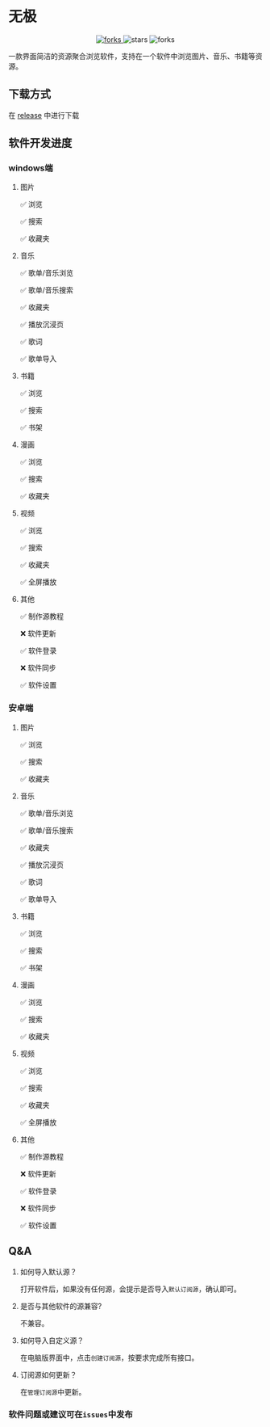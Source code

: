 # 无极

<p align="center">
  <a href="#下载">
    <img src="https://img.shields.io/github/downloads/moshstudio/wuji-tauri/total?style=flat-square" alt="forks">
  </a>
  <img src="https://img.shields.io/github/stars/moshstudio/wuji-tauri?style=flat-square" alt="stars">
  <img src="https://img.shields.io/github/forks/moshstudio/wuji-tauri?style=flat-square" alt="forks">
</p>

一款界面简洁的资源聚合浏览软件，支持在一个软件中浏览图片、音乐、书籍等资源。

## 下载方式

在 [release](https://github.com/moshstudio/wuji-tauri/releases) 中进行下载

## 软件开发进度

### windows端

1. 图片

   ✅ 浏览

   ✅ 搜索

   ✅ 收藏夹

2. 音乐

   ✅ 歌单/音乐浏览

   ✅ 歌单/音乐搜索

   ✅ 收藏夹

   ✅ 播放沉浸页

   ✅ 歌词

   ✅ 歌单导入

3. 书籍

   ✅ 浏览

   ✅ 搜索

   ✅ 书架

4. 漫画

   ✅ 浏览

   ✅ 搜索

   ✅ 收藏夹

5. 视频

   ✅ 浏览

   ✅ 搜索

   ✅ 收藏夹

   ✅ 全屏播放

6. 其他

   ✅ 制作源教程

   ❌ 软件更新

   ✅ 软件登录

   ❌ 软件同步

   ✅ 软件设置

### 安卓端

1. 图片

   ✅ 浏览

   ✅ 搜索

   ✅ 收藏夹

2. 音乐

   ✅ 歌单/音乐浏览

   ✅ 歌单/音乐搜索

   ✅ 收藏夹

   ✅ 播放沉浸页

   ✅ 歌词

   ✅ 歌单导入

3. 书籍

   ✅ 浏览

   ✅ 搜索

   ✅ 书架

4. 漫画

   ✅ 浏览

   ✅ 搜索

   ✅ 收藏夹

5. 视频

   ✅ 浏览

   ✅ 搜索

   ✅ 收藏夹

   ✅ 全屏播放

6. 其他

   ✅ 制作源教程

   ❌ 软件更新

   ✅ 软件登录

   ❌ 软件同步

   ✅ 软件设置

## Q&A

1. 如何导入默认源？

   打开软件后，如果没有任何源，会提示是否导入`默认订阅源`，确认即可。

2. 是否与其他软件的源兼容?

   不兼容。

3. 如何导入自定义源？

   在电脑版界面中，点击`创建订阅源`，按要求完成所有接口。

4. 订阅源如何更新？

   在`管理订阅源`中更新。

### 软件问题或建议可在`issues`中发布
